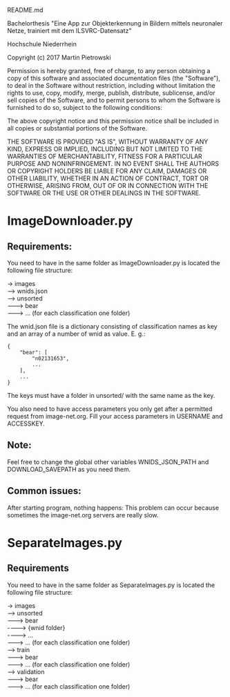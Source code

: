 README.md

Bachelorthesis "Eine App zur Objekterkennung in Bildern mittels neuronaler Netze,
trainiert mit dem ILSVRC-Datensatz"

Hochschule Niederrhein

Copyright (c) 2017 Martin Pietrowski

Permission is hereby granted, free of charge, to any person obtaining a copy
of this software and associated documentation files (the "Software"), to deal
in the Software without restriction, including without limitation the rights
to use, copy, modify, merge, publish, distribute, sublicense, and/or sell
copies of the Software, and to permit persons to whom the Software is
furnished to do so, subject to the following conditions:

The above copyright notice and this permission notice shall be included in all
copies or substantial portions of the Software.

THE SOFTWARE IS PROVIDED "AS IS", WITHOUT WARRANTY OF ANY KIND, EXPRESS OR
IMPLIED, INCLUDING BUT NOT LIMITED TO THE WARRANTIES OF MERCHANTABILITY,
FITNESS FOR A PARTICULAR PURPOSE AND NONINFRINGEMENT. IN NO EVENT SHALL THE
AUTHORS OR COPYRIGHT HOLDERS BE LIABLE FOR ANY CLAIM, DAMAGES OR OTHER
LIABILITY, WHETHER IN AN ACTION OF CONTRACT, TORT OR OTHERWISE, ARISING FROM,
OUT OF OR IN CONNECTION WITH THE SOFTWARE OR THE USE OR OTHER DEALINGS IN THE
SOFTWARE.


# ImageDownloader.py #
## Requirements:
You need to have in the same folder as ImageDownloader.py is located the following
file structure:

-> images  
--> wnids.json  
--> unsorted  
---> bear  
---> ... (for each classification one folder)  


The wnid.json file is a dictionary consisting of classification names as key and
an array of a number of wnid as value. E. g.:

    {
        "bear": [
            "n02131653",
            ...
        ],
        ...
    }

The keys must have a folder in unsorted/ with the same name as the key.


You also need to have access parameters you only get after a permitted request from
image-net.org. Fill your access parameters in USERNAME and ACCESSKEY.

## Note:
Feel free to change the global other variables WNIDS_JSON_PATH and
DOWNLOAD_SAVEPATH as you need them.

## Common issues:
After starting program, nothing happens:
This problem can occur because sometimes the image-net.org servers are really slow.

# SeparateImages.py
## Requirements
You need to have in the same folder as SeparateImages.py is located the following
file structure:

-> images  
--> unsorted  
---> bear  
----> {wnid folder}  
----> ...  
---> ... (for each classification one folder)  
--> train  
---> bear  
---> ... (for each classification one folder)  
--> validation  
---> bear  
---> ... (for each classification one folder)  